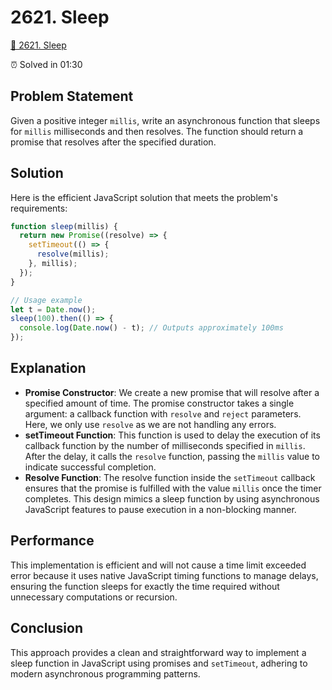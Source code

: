 # 2621. Sleep

[🍄 2621. Sleep](https://leetcode.com/problems/sleep/description/)

<aside>
⏰ Solved in 01:30
</aside>

## Problem Statement

Given a positive integer `millis`, write an asynchronous function that sleeps for `millis` milliseconds and then resolves. The function should return a promise that resolves after the specified duration.

## Solution

Here is the efficient JavaScript solution that meets the problem's requirements:

```javascript
function sleep(millis) {
  return new Promise((resolve) => {
    setTimeout(() => {
      resolve(millis);
    }, millis);
  });
}

// Usage example
let t = Date.now();
sleep(100).then(() => {
  console.log(Date.now() - t); // Outputs approximately 100ms
});
```

## Explanation

- **Promise Constructor**: We create a new promise that will resolve after a specified amount of time. The promise constructor takes a single argument: a callback function with `resolve` and `reject` parameters. Here, we only use `resolve` as we are not handling any errors.
- **setTimeout Function**: This function is used to delay the execution of its callback function by the number of milliseconds specified in `millis`. After the delay, it calls the `resolve` function, passing the `millis` value to indicate successful completion.
- **Resolve Function**: The resolve function inside the `setTimeout` callback ensures that the promise is fulfilled with the value `millis` once the timer completes. This design mimics a sleep function by using asynchronous JavaScript features to pause execution in a non-blocking manner.

## Performance

This implementation is efficient and will not cause a time limit exceeded error because it uses native JavaScript timing functions to manage delays, ensuring the function sleeps for exactly the time required without unnecessary computations or recursion.

## Conclusion

This approach provides a clean and straightforward way to implement a sleep function in JavaScript using promises and `setTimeout`, adhering to modern asynchronous programming patterns.
